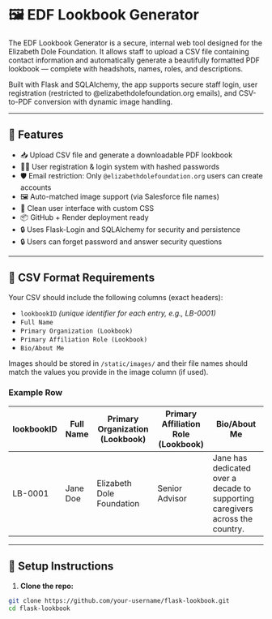 # 🖼️ EDF Lookbook Generator

The EDF Lookbook Generator is a secure, internal web tool designed for the Elizabeth Dole Foundation. It allows staff to upload a CSV file containing contact information and automatically generate a beautifully formatted PDF lookbook — complete with headshots, names, roles, and descriptions.

Built with Flask and SQLAlchemy, the app supports secure staff login, user registration (restricted to @elizabethdolefoundation.org emails), and CSV-to-PDF conversion with dynamic image handling.

---

## 🔐 Features

- 📥 Upload CSV file and generate a downloadable PDF lookbook
- 🧑‍💻 User registration & login system with hashed passwords
- 🛡️ Email restriction: Only `@elizabethdolefoundation.org` users can create accounts
- 🖼️ Auto-matched image support (via Salesforce file names)
- 🎨 Clean user interface with custom CSS
- 📦 GitHub + Render deployment ready
- 🔒 Uses Flask-Login and SQLAlchemy for security and persistence
- 🔒 Users can forget password and answer security questions

---

## 📁 CSV Format Requirements

Your CSV should include the following columns (exact headers):

- `lookbookID` *(unique identifier for each entry, e.g., LB-0001)*
- `Full Name`
- `Primary Organization (Lookbook)`
- `Primary Affiliation Role (Lookbook)`
- `Bio/About Me`

Images should be stored in `/static/images/` and their file names should match the values you provide in the image column (if used).

### Example Row

| lookbookID | Full Name  | Primary Organization (Lookbook) | Primary Affiliation Role (Lookbook) | Bio/About Me |
|------------|------------|---------------------------------|-------------------------------------|--------------|
| LB-0001    | Jane Doe   | Elizabeth Dole Foundation       | Senior Advisor                      | Jane has dedicated over a decade to supporting caregivers across the country. |

---

## 🚀 Setup Instructions

1. **Clone the repo:**

```bash
git clone https://github.com/your-username/flask-lookbook.git
cd flask-lookbook